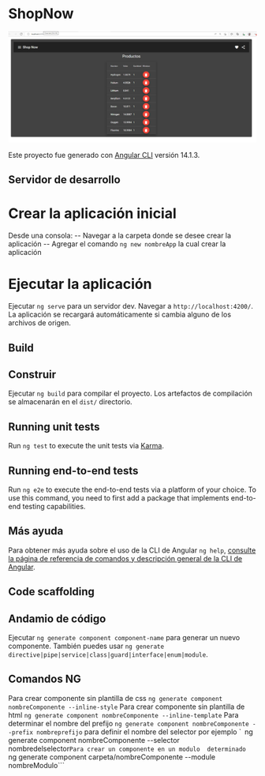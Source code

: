 # ShopNow

![Lista](Z-img/Lista.png)


Este proyecto fue generado con [Angular CLI](https://github.com/angular/angular-cli) versión 14.1.3.

## Servidor de desarrollo
# Crear la aplicación inicial
Desde una consola:
-- Navegar a la carpeta donde se desee crear la aplicación
-- Agregar el comando `ng new nombreApp`  la cual crear la aplicación  

# Ejecutar la aplicación
Ejecutar `ng serve` para un servidor dev. Navegar a `http://localhost:4200/`. La aplicación se recargará automáticamente si cambia alguno de los archivos de origen.


## Build
## Construir

Ejecutar `ng build` para compilar el proyecto. Los artefactos de compilación se almacenarán en el `dist/` directorio.

## Running unit tests

Run `ng test` to execute the unit tests via [Karma](https://karma-runner.github.io).

## Running end-to-end tests

Run `ng e2e` to execute the end-to-end tests via a platform of your choice. To use this command, you need to first add a package that implements end-to-end testing capabilities.

## Más ayuda
Para obtener más ayuda sobre el uso de la CLI de Angular `ng help`, 
[consulte la página de referencia de comandos y descripción general de la CLI de Angular](https://angular.io/cli).

## Code scaffolding
## Andamio de código
Ejecutar ```ng generate component component-name``` para generar un nuevo componente. También puedes usar `ng generate directive|pipe|service|class|guard|interface|enum|module`.

## Comandos NG
Para crear componente sin plantilla de css
```ng generate component nombreComponente --inline-style```
Para crear componente sin plantilla de html
```ng generate component nombreComponente --inline-template```
Para determinar el nombre del prefijo
```ng generate component nombreComponente --prefix nombreprefijo```
para definir el nombre del selector por ejemplo `<nombredelselector>```
```ng generate component nombreComponente --selector nombredelselector```
Para crear un componente en un modulo  determinado 
```ng generate component carpeta/nombreComponente --module nombreModulo```

